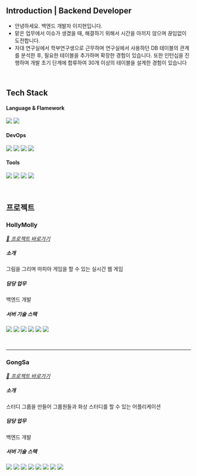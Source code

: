 ## Introduction | Backend Developer
- 안녕하세요. 백엔드 개발자 이지현입니다. <br/>
- 맡은 업무에서 이슈가 생겼을 때, 해결하기 위해서 시간을 아끼지 않으며 끊임없이 도전합니다. <br/>
- 자대 연구실에서 학부연구생으로 근무하며 연구실에서 사용하던 DB 테이블의 관계를 분석한 후, 필요한 테이블을 추가하며 확장한 경험이 있습니다. 또한 인턴십을 진행하며 개발 초기 단계에 합류하여 30개 이상의 테이블을 설계한 경험이 있습니다 <br/>

<br/>

##  Tech Stack
#### Language & Flamework
<p> 
  <img src="https://img.shields.io/badge/JAVA-007396?style=flat-square&logo=java&logoColor=white">
  <img src="https://img.shields.io/badge/springboot-6DB33F?style=flat-square&logo=springboot&logoColor=white">
</p>

#### DevOps
<p>
  <img src="https://img.shields.io/badge/AWS EC2-232F3E?style=flat-square&logo=Amazon AWS&logoColor=white"/>
  <img src="https://img.shields.io/badge/AWS RDS-232F3E?style=flat-square&logo=Amazon AWS&logoColor=white"/>
  <img src="https://img.shields.io/badge/Ubuntu-E95420?style=flat-square&logo=ubuntu&logoColor=white"/> 	
  <img src="https://img.shields.io/badge/MySQL-4479A1?style=flat-square&logo=MySQL&logoColor=white"/> 
</p>

#### Tools
<p>
  <img src="https://img.shields.io/badge/Postman-FF6C37?style=flat-square&logo=Postman&logoColor=white"/>
  <img src="https://img.shields.io/badge/Notion-000000?style=flat-square&logo=Notion&logoColor=white"/>
  <img src="https://img.shields.io/badge/Slack-4A154B?style=flat-square&logo=slack&logoColor=white">
  <img src="https://img.shields.io/badge/Github-181717?style=flat-square&logo=github&logoColor=white">
</p>

<br/>

## 프로젝트
### HollyMolly <br>
_[🔗 프로젝트 바로가기]([https://github.com/ksaw1228/SCRIPTER2.0](https://github.com/web-game-project/holly-molly))_

##### 소개
그림을 그리며 마피아 게임을 할 수 있는 실시간 웹 게임

##### 담당 업무
백엔드 개발

##### 서버 기술 스택
<p>
  <img src="https://img.shields.io/badge/JavaScript-F7DF1E?style=flat-square&logo=JavaScript&logoColor=white"/> 
  <img src="https://img.shields.io/badge/Node.js-339933?style=flat-square&logo=Node.js&logoColor=white"/> 
  <img src="https://img.shields.io/badge/AWS EC2-232F3E?style=flat-square&logo=Amazon AWS&logoColor=white"/>
  <img src="https://img.shields.io/badge/AWS RDS-232F3E?style=flat-square&logo=Amazon AWS&logoColor=white"/>
  <img src="https://img.shields.io/badge/Ubuntu-E95420?style=flat-square&logo=ubuntu&logoColor=white"/> 	
  <img src="https://img.shields.io/badge/MySQL-4479A1?style=flat-square&logo=MySQL&logoColor=white"/> 
</p>

<br/>
<hr/>

### GongSa
_[🔗 프로젝트 바로가기]([https://github.com/ksaw1228/SCRIPTER2.0](https://github.com/study-gongsa/gongsa-server)https://github.com/study-gongsa/gongsa-server)_

##### 소개
스터디 그룹을 만들어 그룹원들과 화상 스터디를 할 수 있는 어플리케이션

##### 담당 업무
백엔드 개발

##### 서버 기술 스택
<p> 
  <img src="https://img.shields.io/badge/JAVA-007396?style=flat-square&logo=java&logoColor=white">
  <img src="https://img.shields.io/badge/springboot-6DB33F?style=flat-square&logo=springboot&logoColor=white">
  <img src="https://img.shields.io/badge/JavaScript-F7DF1E?style=flat-square&logo=JavaScript&logoColor=white"/> 
  <img src="https://img.shields.io/badge/Node.js-339933?style=flat-square&logo=Node.js&logoColor=white"/> 
  <img src="https://img.shields.io/badge/AWS EC2-232F3E?style=flat-square&logo=Amazon AWS&logoColor=white"/>
  <img src="https://img.shields.io/badge/AWS RDS-232F3E?style=flat-square&logo=Amazon AWS&logoColor=white"/>
  <img src="https://img.shields.io/badge/Ubuntu-E95420?style=flat-square&logo=ubuntu&logoColor=white"/> 	
  <img src="https://img.shields.io/badge/MySQL-4479A1?style=flat-square&logo=MySQL&logoColor=white"/> 
</p>
